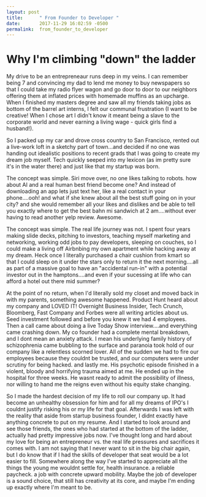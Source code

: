 ```yaml
---
layout: post
title:      " From Founder to Developer "
date:       2017-11-29 16:02:59 -0500
permalink:  from_founder_to_developer
---
```


#  Why I'm climbing "down" the ladder



My drive to be an entrepreneaur runs deep in my veins. I can remember being 7 and convincing my dad to lend me money to buy newspapers so that I could take my radio flyer wagon and go door to door to our neighbors offering them at inflated prices with homemade muffins as an upcharge. When I finished my masters degree and saw all my friends taking jobs as bottom of the barrel art interns, I felt our communal frustration (I want to be creative! When I chose art I didn't know it meant being a slave to the corporate world and never earning a living wage - quick girls find a husband!). 

So I packed up my car and drove cross country to San Francisco, rented out a live-work loft in a sketchy part of town...and decided if no one was handing out idealistic positions to recent grads that I was going to create my dream job myself. Tech quickly seeped into my lexicon (as im pretty sure it's in the water there) and just like that my startup was born. 

The concept was simple. Siri move over, no one likes talking to robots. how about AI and a real human best friend become one? And instead of downloading an app lets just text her, like a real contact in your phone....ooh! and what if she knew about all the best stuff going on in your city? and she would remember all your likes and dislikes and be able to tell you exactly where to get the best bahn mi sandwich at 2 am....without ever having to read another yelp review. Awesome. 

The concept was simple. The real life journey was not. I spent four years making slide decks, pitching to investors, teaching myself marketing and networking, working odd jobs to pay developers, sleeping on couches, so I could make a living off Airbnbing my own apartment while hacking away at my dream. Heck once I literally purchased a chair cushion from kmart so that I could sleep on it under the stars only to return it the next morning....all as part of a massive goal to have an "accidental run-in" with a potential investor out in the hamptons....and even if your sucessing at life who can afford a hotel out there mid summer?

At the point of no return, when I'd literally sold my closet and moved back in with my parents, something awesome happened. Product Hunt heard about my company and LOVED IT! Overnight Business Insider, Tech Crunch, Bloomberg, Fast Company and Forbes were all writing articles about us. Seed investment followed and before you knew it we had 4 employees. Then a call came about doing a live Today Show interview....and everything came crashing down. My co founder had a complete mental breakdown, and I dont mean an anxiety attack. I mean his underlying family history of schizophrenia came bubbling to the surface and paranoia took hold of our company like a relentless scorned lover. All of the sudden we had to fire our employees because they couldnt be trusted, and our computers were under scrutiny for being hacked. and lastly me. His psychotic episode finished in a violent, bloody and horrifying trauma aimed at me. He ended up in the hospital for three weeks. He wasnt ready to admit the possibility of illness, nor willing to hand me the reigns even without his equity stake changing. 

So I made the hardest decision of my life to roll our company up. It had become an unhealthy obsession for him and for all my dreams of IPO's I couldnt justify risking his or my life for that goal. 
Afterwards I was left with the reality that aside from startup business founder, I didnt exactly have anything concrete to put on my resume. And I started to look around and see those friends, the ones who had started at the bottom of the ladder, actually had pretty impressive jobs now. I've thought long and hard about my love for being an entrepreneur vs. the real life pressures and sacrifices it comes with. I am not saying that I never want to sit in the big chair again, but I do know that if I had the skills of developer that seat would be a lot easier to fill. Somewhere along the way I've started to appreciate all the things the young me wouldnt settle for, health insurance. a reliable paycheck. a job with concrete upward mobility. Maybe the job of developer is a sound choice, that still has creativity at its core, and maybe I'm ending up exactly where I'm meant to be.   







